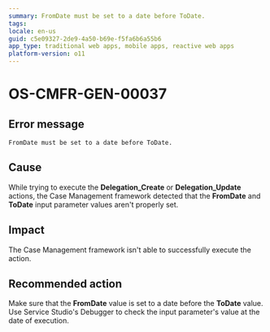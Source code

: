 ```yaml
---
summary: FromDate must be set to a date before ToDate.
tags:
locale: en-us
guid: c5e09327-2de9-4a50-b69e-f5fa6b6a55b6
app_type: traditional web apps, mobile apps, reactive web apps
platform-version: o11
---
```


# OS-CMFR-GEN-00037

## Error message

`FromDate must be set to a date before ToDate.`

## Cause

While trying to execute the **Delegation_Create** or **Delegation_Update** actions, the Case Management framework detected that the **FromDate** and **ToDate** input parameter values aren't properly set.

## Impact

The Case Management framework isn't able to successfully execute the action.

## Recommended action

Make sure that the **FromDate** value is set to a date before the **ToDate** value. Use Service Studio's Debugger to check the input parameter's value at the date of execution.
